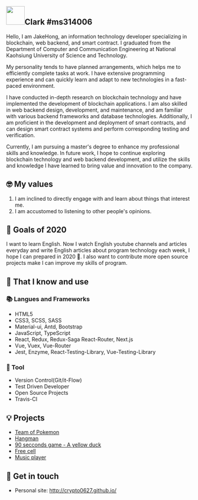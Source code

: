 ## <img width="50px" src="https://raw.githubusercontent.com/ms314006/ms314006/basic/resource/gqsm.png" />Clark #ms314006

Hello, I am JakeHong, an information technology developer specializing in blockchain, web backend, and smart contract. I graduated from the Department of Computer and Communication Engineering at National Kaohsiung University of Science and Technology.

My personality tends to have planned arrangements, which helps me to efficiently complete tasks at work. I have extensive programming experience and can quickly learn and adapt to new technologies in a fast-paced environment.

I have conducted in-depth research on blockchain technology and have implemented the development of blockchain applications. I am also skilled in web backend design, development, and maintenance, and am familiar with various backend frameworks and database technologies. Additionally, I am proficient in the development and deployment of smart contracts, and can design smart contract systems and perform corresponding testing and verification.

Currently, I am pursuing a master's degree to enhance my professional skills and knowledge. In future work, I hope to continue exploring blockchain technology and web backend development, and utilize the skills and knowledge I have learned to bring value and innovation to the company.

## 🤓 My values
 1. I am inclined to directly engage with and learn about things that interest me. 
 2. I am accustomed to listening to other people's opinions.

## 🔭 Goals of 2020

I want to learn English. Now I watch English youtube channels and articles everyday and write English articles about program technology each week, I hope I can prepared in 2020 💪. I also want to contribute more open source projects make I can improve my skills of program.

## 🧠 That I know and use
### 📚 Langues and Frameworks
- HTML5
- CSS3, SCSS, SASS
- Material-ui, Antd, Bootstrap
- JavaScript, TypeScript
- React, Redux, Redux-Saga React-Router, Next.js
- Vue, Vuex, Vue-Router
- Jest, Enzyme, React-Testing-Library, Vue-Testing-Library

### 🔧 Tool
- Version Control(Git/it-Flow)
- Test Driven Developer
- Open Source Projects
- Travis-CI

## 💡 Projects
- [Team of Pokemon](https://ms314006.github.io/team-of-pokemon/dist/)
- [Hangman](https://ms314006.github.io/hangman/dist/)
- [90 secconds game - A yellow duck](https://ms314006.github.io/90_secGame-with-React/dist/)
- [Free cell](https://ms314006.github.io/FreeCell-With-React/dist/index.html)
- [Music player](https://ms314006.github.io/MP3_Player-With-React/dist/)

## 🔗 Get in touch
- Personal site: http://crypto0627.github.io/
